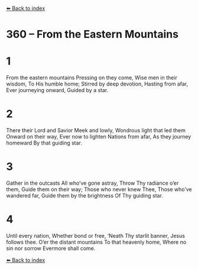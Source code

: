 [⬅️ Back to index](../README.md)

# 360 – From the Eastern Mountains


# 1
From the eastern mountains Pressing on they come,
Wise men in their wisdom, To His humble home;
Stirred by deep devotion, Hasting from afar,
Ever journeying onward, Guided by a star.

# 2
There their Lord and Savior Meek and lowly,
Wondrous light that led them Onward on their way,
Ever now to lighten Nations from afar,
As they journey homeward By that guiding star.

# 3
Gather in the outcasts All who’ve gone astray,
Throw Thy radiance o’er them, Guide them on their way;
Those who never knew Thee, Those who’ve wandered far,
Guide them by the brightness Of Thy guiding star.

# 4
Until every nation, Whether bond or free,
‘Neath Thy starlit banner, Jesus follows thee.
O’er the distant mountains To that heavenly home,
Where no sin nor sorrow Evermore shall come.

[⬅️ Back to index](../README.md)

